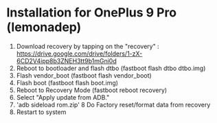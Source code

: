 # Installation for OnePlus 9 Pro (lemonadep)

1. Download recovery by tapping on the "recovery" : https://drive.google.com/drive/folders/1-zX-6CD2V4ipp8b3ZNEH3tt9b1mGni0d
2. Reboot to bootloader and flash dtbo (fastboot flash dtbo dtbo.img)
3. Flash vendor_boot (fastboot flash vendor_boot)
4. Flash boot (fastboot flash boot.img)
5. Reboot to Recovery Mode (fastboot reboot recovery)
6. Select "Apply update from ADB."
7. 'adb sideload rom.zip'
8 Do Factory reset/format data from recovery
9. Restart to system
